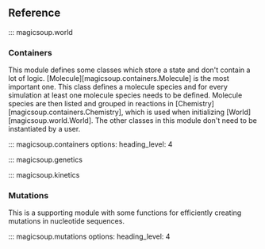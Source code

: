 ## Reference

::: magicsoup.world

### Containers

This module defines some classes which 
store a state and don't contain a lot of logic.
[Molecule][magicsoup.containers.Molecule] is the most important one.
This class defines a molecule species
and for every simulation at least one molecule species needs to be defined.
Molecule species are then listed and grouped in reactions in [Chemistry][magicsoup.containers.Chemistry],
which is used when initializing [World][magicsoup.world.World].
The other classes in this module don't need to be instantiated by a user.

::: magicsoup.containers
    options:
      heading_level: 4

::: magicsoup.genetics

::: magicsoup.kinetics

### Mutations

This is a supporting module with some
functions for efficiently creating mutations
in nucleotide sequences.

::: magicsoup.mutations
    options:
      heading_level: 4
